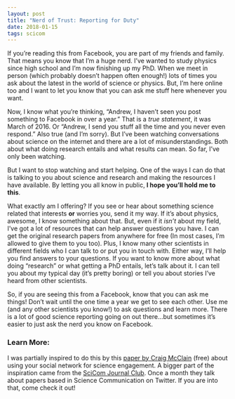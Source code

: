 ```yaml
---
layout: post
title: "Nerd of Trust: Reporting for Duty"
date: 2018-01-15
tags: scicom
---
```


<p class="intro"><span class="dropcap">I</span>f you’re reading this from Facebook, you are part of my friends and family. That means you know that I’m a huge nerd. I’ve wanted to study physics since high school and I’m now finishing up my PhD. When we meet in person (which probably doesn’t happen often enough!) lots of times you ask about the latest in the world of science or physics. But, I’m here online too and I want to let you know that you can ask me stuff here whenever you want.</p>

Now, I know what you’re thinking, “Andrew, I haven’t seen you post something to Facebook in over a year.” That is a *true statement*, it was March of 2016. Or “Andrew, I send you stuff all the time and you never even respond.” Also true (and I’m sorry). But I’ve been watching conversations about science on the internet and there are a lot of misunderstandings. Both about what doing research entails and what results can mean. So far, I’ve only been watching.

But I want to stop watching and start helping. One of the ways I can do that is talking to you about science and research and making the resources I have available. By letting you all know in public, **I hope you’ll hold me to this**. 

What exactly am I offering? If you see or hear about something science related that interests **or** worries you, send it my way. If it’s about physics, awesome, I know something about that. But, even if it *isn’t* about my field, I’ve got a lot of resources that can help answer questions you have. I can get the original research papers from anywhere for free (In most cases, I’m allowed to give them to you too). Plus, I know many other scientists in different fields who I can talk to or put you in touch with. Either way, I’ll help you find answers to your questions. If you want to know more about what doing “research” or what getting a PhD entails, let’s talk about it. I can tell you about my typical day (it’s pretty boring) or tell you about stories I’ve heard from other scientists. 

So, if you are seeing this from a Facebook, know that you can ask me things! Don’t wait until the one time a year we get to see each other. Use me (and any other scientists you know!) to ask questions and learn more. There is a lot of good science reporting going on out there…but sometimes it’s easier to just ask the nerd you know on Facebook.

### Learn More:

I was partially inspired to do this by this [paper by Craig McClain](http://journals.plos.org/plosbiology/article?id=10.1371/journal.pbio.2002020) (free) about using your social network for science engagement. A bigger part of the inspiration came from the [SciCom Journal Club](http://scicommjc.org/science-communication-journal-club-launch/). Once a month they talk about papers based in Science Communication on Twitter. If you are into that, come check it out!

